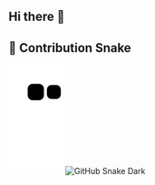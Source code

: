 ## Hi there 👋

<!--
**Gowshekan/Gowshekan** is a ✨ _special_ ✨ repository because its `README.md` (this file) appears on your GitHub profile.

Here are some ideas to get you started:

- 🔭 I’m currently working on ...
- 🌱 I’m currently learning ...
- 👯 I’m looking to collaborate on ...
- 🤔 I’m looking for help with ...
- 💬 Ask me about ...
- 📫 How to reach me: ...
- 😄 Pronouns: ...
- ⚡ Fun fact: ...
-->

## 🐍 Contribution Snake

![GitHub Snake Light](https://raw.githubusercontent.com/Gowshekan/Gowshekan/output/github-contribution-grid-snake.svg#gh-light-mode-only)
![GitHub Snake Dark](https://raw.githubusercontent.com/Gowshekan/Gowshekan/output/github-contribution-grid-snake-dark.svg#gh-dark-mode-only)

